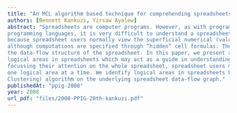 ```yaml
---
title: "An MCL algorithm based technique for comprehending spreadsheets"
authors: [Bennett Kankuzi, Yirsaw Ayalew]
abstract: "Spreadsheets are computer programs. However, as with programs written in traditional
programming languages, it is very difficult to understand a spreadsheet created by others. This is
because spreadsheet users normally view the superficial numerical (value) view of spreadsheets
although computations are specified through “hidden” cell formulas. The cell formulas also define
the data-flow structure of the spreadsheet. In this paper, we present a technique that highlights
logical areas in spreadsheets which may act as a guide in understanding a spreadsheet. Instead of
focussing their attention on the whole spreadsheet, spreadsheet users may narrow their focus to
one logical area at a time. We identify logical areas in spreadsheets by using the MCL (Markov
Clustering) algorithm on the underlying spreadsheet data-flow graph."
publishedAt: "ppig-2008"
year: 2008
url_pdf: "files/2008-PPIG-20th-kankuzi.pdf"
---
```

